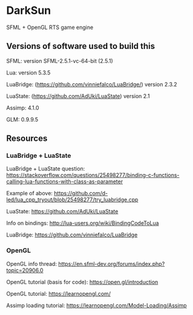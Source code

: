 # DarkSun

SFML + OpenGL RTS game engine

## Versions of software used to build this
SFML: version SFML-2.5.1-vc-64-bit (2.5.1)

Lua: version 5.3.5

LuaBridge: (https://github.com/vinniefalco/LuaBridge/) version 2.3.2

LuaState: (https://github.com/AdUki/LuaState) version 2.1

Assimp: 4.1.0

GLM: 0.9.9.5

## Resources
### LuaBridge + LuaState
LuaBridge + LuaState question: https://stackoverflow.com/questions/25498277/binding-c-functions-calling-lua-functions-with-class-as-parameter

Example of above: https://github.com/d-led/lua_cpp_tryout/blob/25498277/try_luabridge.cpp

LuaState: https://github.com/AdUki/LuaState

Info on bindings: http://lua-users.org/wiki/BindingCodeToLua

LuaBridge: https://github.com/vinniefalco/LuaBridge

### OpenGL
OpenGL info thread: https://en.sfml-dev.org/forums/index.php?topic=20906.0

OpenGL tutorial (basis for code): https://open.gl/introduction

OpenGL tutorial: https://learnopengl.com/

Assimp loading tutorial: https://learnopengl.com/Model-Loading/Assimp


